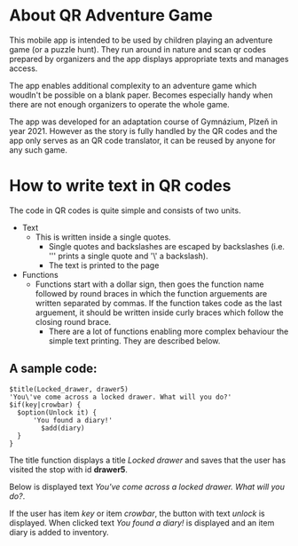 About QR Adventure Game
=======================

This mobile app is intended to be used by children playing an adventure game (or a puzzle hunt). They run around in nature and scan qr codes prepared by organizers and the app displays appropriate texts and manages access.

The app enables additional complexity to an adventure game which woudln't be possible on a blank paper. Becomes especially handy when there are not enough organizers to operate the whole game.

The app was developed for an adaptation course of Gymnázium, Plzeň in year 2021. However as the story is fully handled by the QR codes and the app only serves as an QR code translator, it can be reused by anyone for any such game.

How to write text in QR codes
=============================
The code in QR codes is quite simple and consists of two units.

* Text
  * This is written inside a single quotes.
	* Single quotes and backslashes are escaped by backslashes (i.e. '\'' prints a single quote and '\\' a backslash).
	* The text is printed to the page
* Functions
  * Functions start with a dollar sign, then goes the function name followed by round braces in which the function arguements are written separated by commas. If the function takes code as the last arguement, it should be written inside curly braces which follow the closing round brace.
	* There are a lot of functions enabling more complex behaviour the simple text printing. They are described below.

A sample code:
--------------

```
$title(Locked_drawer, drawer5)
'You\'ve come across a locked drawer. What will you do?'
$if(key|crowbar) {
  $option(Unlock it) {
	  'You found a diary!'
		$add(diary)
  }
}
```

The title function displays a title *Locked drawer* and saves that the user has visited the stop with id **drawer5**.

Below is displayed text *You've come across a locked drawer. What will you do?*.

If the user has item *key* or item *crowbar*, the button with text *unlock* is displayed. When clicked text *You found a diary!* is displayed and an item diary is added to inventory.


